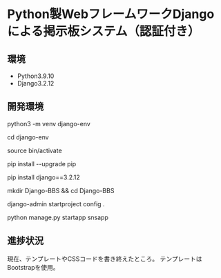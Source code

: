 # Python製WebフレームワークDjangoによる掲示板システム（認証付き）

## 環境
* Python3.9.10
* Django3.2.12

## 開発環境

python3 -m venv django-env

cd django-env

source bin/activate

pip install --upgrade pip

pip install django==3.2.12

mkdir Django-BBS && cd Django-BBS

django-admin startproject config .

python manage.py startapp snsapp

## 進捗状況

現在、テンプレートやCSSコードを書き終えたところ。
テンプレートはBootstrapを使用。
